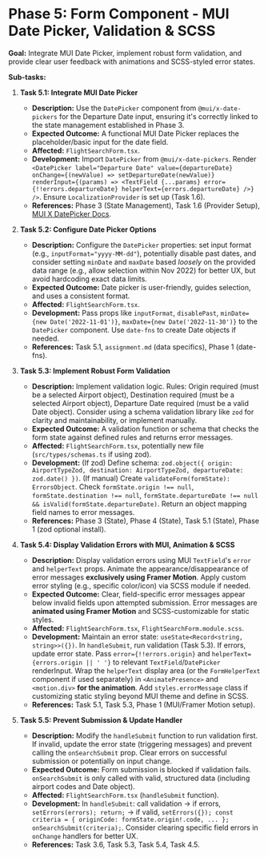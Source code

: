 # Phase 5: Form Component - MUI Date Picker, Validation & SCSS

**Goal:** Integrate MUI Date Picker, implement robust form validation, and provide clear user feedback with animations and SCSS-styled error states.

**Sub-tasks:**

1.  **Task 5.1: Integrate MUI Date Picker**

    - **Description:** Use the `DatePicker` component from `@mui/x-date-pickers` for the Departure Date input, ensuring it's correctly linked to the state management established in Phase 3.
    - **Expected Outcome:** A functional MUI Date Picker replaces the placeholder/basic input for the date field.
    - **Affected:** `FlightSearchForm.tsx`.
    - **Development:** Import `DatePicker` from `@mui/x-date-pickers`. Render `<DatePicker label="Departure Date" value={departureDate} onChange={(newValue) => setDepartureDate(newValue)} renderInput={(params) => <TextField {...params} error={!!errors.departureDate} helperText={errors.departureDate} />} />`. Ensure `LocalizationProvider` is set up (Task 1.6).
    - **References:** Phase 3 (State Management), Task 1.6 (Provider Setup), [MUI X DatePicker Docs](https://mui.com/x/react-date-pickers/date-picker/).

2.  **Task 5.2: Configure Date Picker Options**

    - **Description:** Configure the `DatePicker` properties: set input format (e.g., `inputFormat="yyyy-MM-dd"`), potentially disable past dates, and consider setting `minDate` and `maxDate` based _loosely_ on the provided data range (e.g., allow selection within Nov 2022) for better UX, but avoid hardcoding exact data limits.
    - **Expected Outcome:** Date picker is user-friendly, guides selection, and uses a consistent format.
    - **Affected:** `FlightSearchForm.tsx`.
    - **Development:** Pass props like `inputFormat`, `disablePast`, `minDate={new Date('2022-11-01')}`, `maxDate={new Date('2022-11-30')}` to the `DatePicker` component. Use `date-fns` to create Date objects if needed.
    - **References:** Task 5.1, `assignment.md` (data specifics), Phase 1 (date-fns).

3.  **Task 5.3: Implement Robust Form Validation**

    - **Description:** Implement validation logic. Rules: Origin required (must be a selected Airport object), Destination required (must be a selected Airport object), Departure Date required (must be a valid Date object). Consider using a schema validation library like `zod` for clarity and maintainability, or implement manually.
    - **Expected Outcome:** A validation function or schema that checks the form state against defined rules and returns error messages.
    - **Affected:** `FlightSearchForm.tsx`, potentially new file (`src/types/schemas.ts` if using zod).
    - **Development:** (If zod) Define schema: `zod.object({ origin: AirportTypeZod, destination: AirportTypeZod, departureDate: zod.date() })`. (If manual) Create `validateForm(formState): ErrorsObject`. Check `formState.origin !== null`, `formState.destination !== null`, `formState.departureDate !== null && isValid(formState.departureDate)`. Return an object mapping field names to error messages.
    - **References:** Phase 3 (State), Phase 4 (State), Task 5.1 (State), Phase 1 (zod optional install).

4.  **Task 5.4: Display Validation Errors with MUI, Animation & SCSS**

    - **Description:** Display validation errors using MUI `TextField`'s `error` and `helperText` props. Animate the appearance/disappearance of error messages **exclusively using Framer Motion**. Apply custom error styling (e.g., specific color/icon) via SCSS module if needed.
    - **Expected Outcome:** Clear, field-specific error messages appear below invalid fields upon attempted submission. Error messages are **animated using Framer Motion** and SCSS-customizable for static styles.
    - **Affected:** `FlightSearchForm.tsx`, `FlightSearchForm.module.scss`.
    - **Development:** Maintain an error state: `useState<Record<string, string>>({})`. In `handleSubmit`, run validation (Task 5.3). If errors, update error state. Pass `error={!!errors.origin}` and `helperText={errors.origin || ' '}` to relevant `TextField`/`DatePicker` renderInput. Wrap the `helperText` display area (or the `FormHelperText` component if used separately) in `<AnimatePresence>` and `<motion.div>` **for the animation**. Add `styles.errorMessage` class if customizing static styling beyond MUI theme and define in SCSS.
    - **References:** Task 5.1, Task 5.3, Phase 1 (MUI/Framer Motion setup).

5.  **Task 5.5: Prevent Submission & Update Handler**
    - **Description:** Modify the `handleSubmit` function to run validation first. If invalid, update the error state (triggering messages) and prevent calling the `onSearchSubmit` prop. Clear errors on successful submission or potentially on input change.
    - **Expected Outcome:** Form submission is blocked if validation fails. `onSearchSubmit` is only called with valid, structured data (including airport codes and Date object).
    - **Affected:** `FlightSearchForm.tsx` (`handleSubmit` function).
    - **Development:** In `handleSubmit`: call validation -> if errors, `setErrors(errors); return;` -> if valid, `setErrors({}); const criteria = { originCode: formState.origin!.code, ... }; onSearchSubmit(criteria);`. Consider clearing specific field errors in `onChange` handlers for better UX.
    - **References:** Task 3.6, Task 5.3, Task 5.4, Task 4.5.
